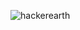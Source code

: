 ![hackerearth](https://user-images.githubusercontent.com/92664317/152690683-6bf2395f-a631-41bf-955e-4d32c703fa83.png)
